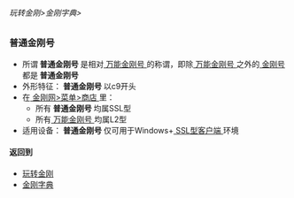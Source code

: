 ###### 玩转金刚>金刚字典>

### 普通金刚号
- 所谓<Strong> 普通金刚号 </Strong>是相对[ 万能金刚号 ](https://github.com/a2zitpro/web/blob/master/LadderFree/kkDictionary/KKIDMultipurpose.md)的称谓，即除[ 万能金刚号 ](https://github.com/a2zitpro/web/blob/master/multipurposekkid.md)之外的[ 金刚号 ](https://github.com/a2zitpro/web/blob/master/kkid.md)都是<Strong> 普通金刚号 </Strong>
- 外形特征：<Strong> 普通金刚号 </Strong>以c9开头
- 在[ 金刚网>菜单>商店 ](https://atozitpro.net/shop)里：
  - 所有<Strong> 普通金刚号 </Strong>均属SSL型
  - 所有[ 万能金刚号 ](https://github.com/a2zitpro/web/blob/master/multipurposekkid.md)均属L2型
- 适用设备：<Strong> 普通金刚号 </Strong>仅可用于Windows+[ SSL型客户端 ](https://github.com/a2zitpro/web/blob/master/getSSLclientapp.md)环境

#### 返回到
- [玩转金刚](https://github.com/a2zitpro/web/blob/master/LadderFree/main.md)
- [金刚字典](https://github.com/a2zitpro/web/blob/master/LadderFree/kkDictionary/KKDictionary.md)

